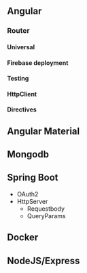 
## Angular
### Router

#### Universal
#### Firebase deployment
#### Testing
#### HttpClient
#### Directives

## Angular Material



## Mongodb
## Spring Boot
* OAuth2
* HttpServer 
    * Requestbody
    * QueryParams
## Docker
## NodeJS/Express 